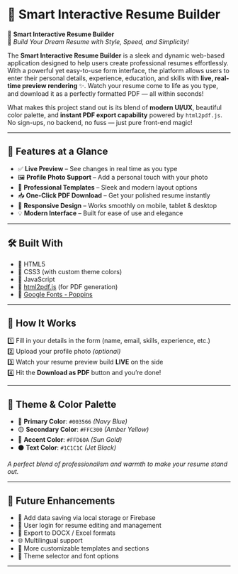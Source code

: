 # 📄 Smart Interactive Resume Builder

🎯 **Smart Interactive Resume Builder**  
💼 *Build Your Dream Resume with Style, Speed, and Simplicity!*

The **Smart Interactive Resume Builder** is a sleek and dynamic web-based application designed to help users create professional resumes effortlessly. With a powerful yet easy-to-use form interface, the platform allows users to enter their personal details, experience, education, and skills with **live, real-time preview rendering** ✨. Watch your resume come to life as you type, and download it as a perfectly formatted PDF — all within seconds!

What makes this project stand out is its blend of **modern UI/UX**, beautiful color palette, and **instant PDF export capability** powered by `html2pdf.js`. No sign-ups, no backend, no fuss — just pure front-end magic!

---

## 🧰 Features at a Glance

- ✅ **Live Preview** – See changes in real time as you type  
- 🖼️ **Profile Photo Support** – Add a personal touch with your photo  
- 🎨 **Professional Templates** – Sleek and modern layout options  
- 📥 **One-Click PDF Download** – Get your polished resume instantly  
- 📱 **Responsive Design** – Works smoothly on mobile, tablet & desktop  
- 💡 **Modern Interface** – Built for ease of use and elegance  

---

## 🛠️ Built With

- 🔹 HTML5  
- 🔹 CSS3 (with custom theme colors)  
- 🔹 JavaScript  
- 🔹 [html2pdf.js](https://github.com/eKoopmans/html2pdf.js) (for PDF generation)  
- 🔹 [Google Fonts - Poppins](https://fonts.google.com/specimen/Poppins)  

---

## 🚀 How It Works

1️⃣ Fill in your details in the form (name, email, skills, experience, etc.)  
2️⃣ Upload your profile photo *(optional)*  
3️⃣ Watch your resume preview build **LIVE** on the side  
4️⃣ Hit the **Download as PDF** button and you’re done!  

---

## 🎨 Theme & Color Palette

- 🔵 **Primary Color**: `#003566` *(Navy Blue)*  
- 🟡 **Secondary Color**: `#FFC300` *(Amber Yellow)*  
- 🌟 **Accent Color**: `#FFD60A` *(Sun Gold)*  
- ⚫ **Text Color**: `#1C1C1C` *(Jet Black)*  

*A perfect blend of professionalism and warmth to make your resume stand out.*

---

## 🔮 Future Enhancements

- 💾 Add data saving via local storage or Firebase  
- 🔐 User login for resume editing and management  
- 📑 Export to DOCX / Excel formats  
- 🌐 Multilingual support  
- 🧩 More customizable templates and sections  
- 🌈 Theme selector and font options  

---
